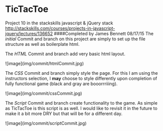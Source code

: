 # TicTacToe
Project 10 in the stackskills javascript &amp; jQuery stack http://stackskills.com/courses/projects-in-javascript-jquery/lectures/136652
####Completed by James Bennett 08/17/15
The <em>initial</em> Commit and branch on this project are simply to set up the file structure as well as boilerplate html.
<p>
The <em>HTML</em> Commit and branch add very basic html layout.
<p>
![image](img/commit/htmlCommit.jpg)
<p>
The <em>CSS</em> Commit and branch simply style the page.  For this I am using the instructors selection, I <strong>may</strong> choose to style differently upon completion of fully functional game (black and gray are booorrriiing).
<p>
![image](img/commit/cssCommit.jpg)
<p>
The <em>Script</em> Commit and branch create functionality to the game.  As simple as TicTacToe is this script is as well.  I would like to revisit it in the future to make it a bit more DRY but that will be for a different day.  
<p>
![image](img/commit/scriptCommit.jpg)
<p>